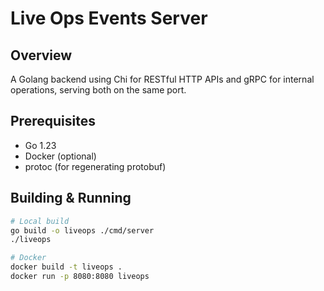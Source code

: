 # Live Ops Events Server

## Overview
A Golang backend using Chi for RESTful HTTP APIs and gRPC for internal operations, serving both on the same port.

## Prerequisites
- Go 1.23
- Docker (optional)
- protoc (for regenerating protobuf)

## Building & Running
```bash
# Local build
go build -o liveops ./cmd/server
./liveops

# Docker
docker build -t liveops .
docker run -p 8080:8080 liveops